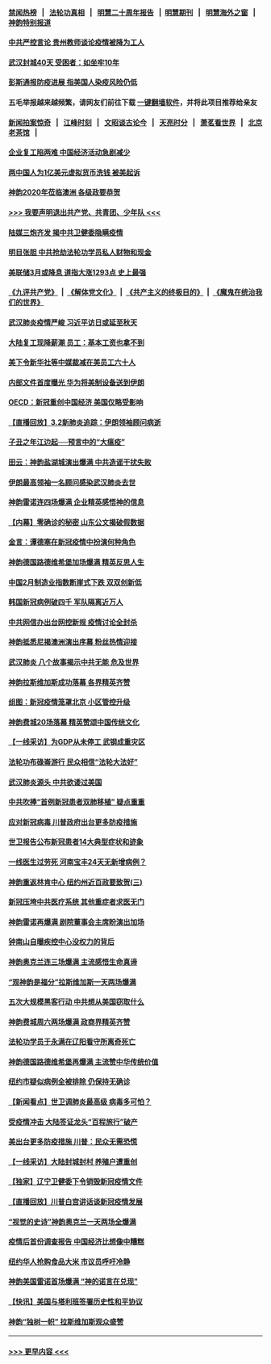 #### [禁闻热榜](热点新闻.md?=0)  &nbsp;&nbsp;|&nbsp;&nbsp; [法轮功真相](https://github.com/gfw-breaker/truth/blob/master/README.md?=0) &nbsp;&nbsp;|&nbsp;&nbsp; [明慧二十周年报告](https://github.com/gfw-breaker/mh-reports/blob/master/README.md?=0) &nbsp;&nbsp;|&nbsp;&nbsp;[明慧期刊](https://github.com/gfw-breaker/mh-qikan) &nbsp;&nbsp;|&nbsp;&nbsp; [明慧海外之窗](https://github.com/gfw-breaker/mh-news/blob/master/README.md?=0) &nbsp;&nbsp;|&nbsp;&nbsp; [神韵特别报道](https://github.com/gfw-breaker/mh-news/blob/master/shenyun.md?=0)
#### [中共严控言论 贵州教师谈论疫情被降为工人](../pages/nf4514/n11911428.md?t=03032202) 
#### [武汉封城40天 受困者：如坐牢10年](../pages/nf4514/n11911305.md?t=03032202) 
#### [彭斯通报防疫进展 指美国人染疫风险仍低](../pages/nf4514/n11910872.md?t=03032202) 
#### 五毛举报越来越频繁，请网友们前往下载 [一键翻墙软件](https://github.com/gfw-breaker/ssr-accounts)，并将此项目推荐给亲友
#### [新闻拍案惊奇](https://github.com/gfw-breaker/banned-news/blob/master/pages/link4.md) &nbsp;&nbsp;|&nbsp;&nbsp; [江峰时刻](https://github.com/gfw-breaker/banned-news/blob/master/pages/link4.md) &nbsp;&nbsp;|&nbsp;&nbsp; [文昭谈古论今](https://github.com/gfw-breaker/banned-news/blob/master/pages/link4.md) &nbsp;&nbsp;|&nbsp;&nbsp; [天亮时分](https://github.com/gfw-breaker/banned-news/blob/master/pages/link4.md) &nbsp;&nbsp;|&nbsp;&nbsp; [萧茗看世界](https://github.com/gfw-breaker/banned-news/blob/master/pages/link4.md) &nbsp;&nbsp;|&nbsp;&nbsp; [北京老茶馆](https://github.com/gfw-breaker/banned-news/blob/master/pages/link4.md) &nbsp;&nbsp;|&nbsp;&nbsp; 
#### [企业复工陷两难 中国经济活动急剧减少](../pages/nf4514/n11910412.md?t=03032202) 
#### [两中国人为1亿美元虚拟货币洗钱 被美起诉](../pages/nf4514/n11910880.md?t=03032202) 
#### [神韵2020年莅临澳洲 各级政要恭贺](../pages/nf4514/n11901884.md?t=03032202) 
#### [>>> 我要声明退出共产党、共青团、少年队 <<<](https://github.com/begood0513/goodnews/blob/master/quit/letter.md) 
#### [陆媒三炮齐发 揭中共卫健委隐瞒疫情](../pages/nf4514/n11909414.md?t=03032202) 
#### [明目张胆 中共抢劫法轮功学员私人财物和现金](../pages/nf4514/n11910262.md?t=03032202) 
#### [美联储3月或降息 道指大涨1293点 史上最强](../pages/nf4514/n11910630.md?t=03032202) 
#### [《九评共产党》](https://github.com/begood0513/9ping.md/blob/master/README.md) &nbsp;|&nbsp; [《解体党文化》](../../../../jtdwh.md/blob/master/README.md)  &nbsp;|&nbsp; [《共产主义的终极目的》](../../../../gczydzjmd.md/blob/master/README.md) &nbsp;|&nbsp; [《魔鬼在统治我们的世界》](../../../../mgztzwmdsj.md/blob/master/README.md) 
#### [武汉肺炎疫情严峻 习近平访日或延至秋天](../pages/nf4514/n11910570.md?t=03032202) 
#### [大陆复工现降薪潮 员工：基本工资也拿不到](../pages/nf4514/n11910316.md?t=03032202) 
#### [美下令新华社等中媒裁减在美员工六十人](../pages/nf4514/n11910256.md?t=03032202) 
#### [内部文件首度曝光 华为将美制设备送到伊朗](../pages/nf4514/n11910211.md?t=03032202) 
#### [OECD：新冠重创中国经济 美国仅略受影响](../pages/nf4514/n11910023.md?t=03032202) 
#### [【直播回放】3.2新肺炎追踪：伊朗领袖顾问病逝](../pages/nf4514/n11909676.md?t=03032202) 
#### [子丑之年江边起──预言中的“大瘟疫”](../pages/nf4514/n11908043.md?t=03032202) 
#### [田云：神韵盐湖城演出爆满 中共造谣干扰失败](../pages/nf4514/n11908418.md?t=03032202) 
#### [伊朗最高领袖一名顾问感染武汉肺炎去世](../pages/nf4514/n11909593.md?t=03032202) 
#### [神韵雷诺连四场爆满 企业精英感悟神的信息](../pages/nf4514/n11909556.md?t=03032202) 
#### [【内幕】零确诊的秘密 山东公文揭破假数据](../pages/nf4514/n11903914.md?t=03032202) 
#### [金言：谭德塞在新冠疫情中扮演何种角色](../pages/nf4514/n11907849.md?t=03032202) 
#### [神韵德国路德维希堡加场爆满 精英反思人生](../pages/nf4514/n11909124.md?t=03032202) 
#### [中国2月制造业指数断崖式下跌 双双创新低](../pages/nf4514/n11909490.md?t=03032202) 
#### [韩国新冠病例破四千 军队隔离近万人](../pages/nf4514/n11909279.md?t=03032202) 
#### [中共网信办出台网控新规 疫情讨论全封杀](../pages/nf4514/n11908545.md?t=03032202) 
#### [神韵抵悉尼揭澳洲演出序幕 粉丝热情迎接](../pages/nf4514/n11907894.md?t=03032202) 
#### [武汉肺炎 八个故事揭示中共无能 危及世界](../pages/nf4514/n11888055.md?t=03032202) 
#### [神韵拉斯维加斯成功落幕 各界精英齐赞](../pages/nf4514/n11908773.md?t=03032202) 
#### [组图：新冠疫情笼罩北京 小区管控升级](../pages/nf4514/n11905532.md?t=03032202) 
#### [神韵费城20场落幕 精英赞颂中国传统文化](../pages/nf4514/n11908666.md?t=03032202) 
#### [【一线采访】为GDP从未停工 武钢成重灾区](../pages/nf4514/n11907787.md?t=03032202) 
#### [法轮功布碌崙游行 民众相信“法轮大法好”](../pages/nf4514/n11907645.md?t=03032202) 
#### [武汉肺炎源头 中共欲诿过美国](../pages/nf4514/n11907665.md?t=03032202) 
#### [中共吹捧“首例新冠患者双肺移植” 疑点重重](../pages/nf4514/n11907615.md?t=03032202) 
#### [应对新冠病毒 川普政府出台更多防疫措施](../pages/nf4514/n11907354.md?t=03032202) 
#### [世卫报告公布新冠患者14大典型症状和迹象](../pages/nf4514/n11907472.md?t=03032202) 
#### [一线医生过劳死 河南宝丰24天无新增病例？](../pages/nf4514/n11907430.md?t=03032202) 
#### [神韵重返林肯中心 纽约州近百政要致贺(三)](../pages/nf4514/n11904356.md?t=03032202) 
#### [新冠压垮中共医疗系统 其他重症者求医无门](../pages/nf4514/n11905283.md?t=03032202) 
#### [神韵雷诺再爆满 剧院董事会主席盼演出加场](../pages/nf4514/n11907240.md?t=03032202) 
#### [钟南山自曝疾控中心没权力的背后](../pages/nf4514/n11903401.md?t=03032202) 
#### [神韵奥克兰连三场爆满 主流感悟生命真谛](../pages/nf4514/n11907236.md?t=03032202) 
#### [“观神韵是福分”拉斯维加斯一天两场爆满](../pages/nf4514/n11907070.md?t=03032202) 
#### [五次大规模黑客行动 中共想从美国窃取什么](../pages/nf4514/n11899124.md?t=03032202) 
#### [神韵费城周六两场爆满 政商界精英齐赞](../pages/nf4514/n11906651.md?t=03032202) 
#### [法轮功学员于永满在辽阳看守所离奇死亡](../pages/nf4514/n11906047.md?t=03032202) 
#### [神韵德国路德维希堡再爆满 主流赞中华传统价值](../pages/nf4514/n11906441.md?t=03032202) 
#### [纽约市疑似病例全被排除 仍保持无确诊](../pages/nf4514/n11906039.md?t=03032202) 
#### [【新闻看点】世卫调肺炎最高级 病毒多可怕？](../pages/nf4514/n11905498.md?t=03032202) 
#### [受疫情冲击 大陆签证龙头“百程旅行”破产](../pages/nf4514/n11905777.md?t=03032202) 
#### [美出台更多防疫措施 川普：民众无需恐慌](../pages/nf4514/n11905747.md?t=03032202) 
#### [【一线采访】大陆封城封村 养殖户遭重创](../pages/nf4514/n11905654.md?t=03032202) 
#### [【独家】辽宁卫健委下令销毁新冠疫情文件](../pages/nf4514/n11901418.md?t=03032202) 
#### [【直播回放】川普白宫讲话谈新冠疫情发展](../pages/nf4514/n11905588.md?t=03032202) 
#### [“视觉的史诗”神韵奥克兰一天两场全爆满](../pages/nf4514/n11905160.md?t=03032202) 
#### [疫情后首份调查报告 中国经济比想像中糟糕](../pages/nf4514/n11905617.md?t=03032202) 
#### [纽约华人抢购食品大米 市议员呼吁冷静](../pages/nf4514/n11904453.md?t=03032202) 
#### [神韵美国雷诺首场爆满 “神的诺言在兑现”](../pages/nf4514/n11905108.md?t=03032202) 
#### [【快讯】美国与塔利班签署历史性和平协议](../pages/nf4514/n11905172.md?t=03032202) 
#### [神韵“独树一帜” 拉斯维加斯观众盛赞](../pages/nf4514/n11905063.md?t=03032202) 

----
#### [ >>> 更早内容 <<< ](../indexes/nf4514-earlier.md)
